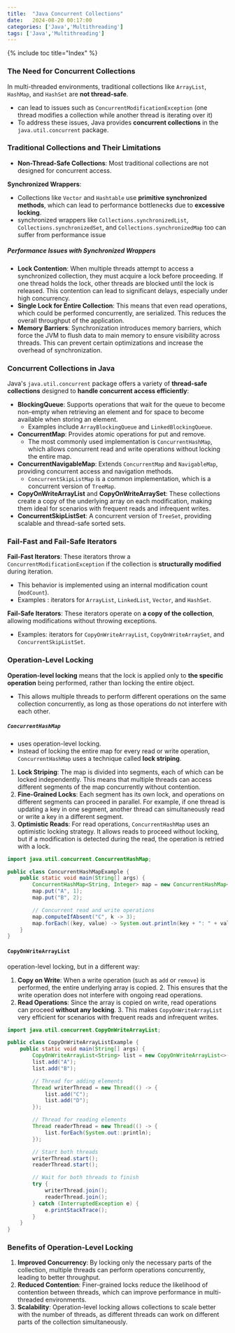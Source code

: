 ```yaml
---
title:  "Java Concurrent Collections"
date:   2024-08-20 00:17:00
categories: ['Java','Multithreading']
tags: ['Java','Multithreading']
---
```


{% include toc title="Index" %}

### The Need for Concurrent Collections

In multi-threaded environments, traditional collections like `ArrayList`, `HashMap`, and `HashSet` are **not thread-safe**.
- can lead to issues such as `ConcurrentModificationException` (one thread modifies a collection while another thread is iterating over it)
- To address these issues, Java provides **concurrent collections** in the `java.util.concurrent` package.

### Traditional Collections and Their Limitations
- **Non-Thread-Safe Collections**: Most traditional collections are not designed for concurrent access.

**Synchronized Wrappers**: 
- Collections like `Vector` and `Hashtable` use **primitive synchronized methods**, which can lead to performance bottlenecks due to **excessive locking**.
- synchronized wrappers like `Collections.synchronizedList`, `Collections.synchronizedSet`, and `Collections.synchronizedMap` too can suffer from performance issue

##### Performance Issues with Synchronized Wrappers
- **Lock Contention**: When multiple threads attempt to access a synchronized collection, they must acquire a lock before proceeding. If one thread holds the lock, other threads are blocked until the lock is released. This contention can lead to significant delays, especially under high concurrency.
- **Single Lock for Entire Collection**: This means that even read operations, which could be performed concurrently, are serialized. This reduces the overall throughput of the application.
- **Memory Barriers**: Synchronization introduces memory barriers, which force the JVM to flush data to main memory to ensure visibility across threads. This can prevent certain optimizations and increase the overhead of synchronization.

### Concurrent Collections in Java
Java's `java.util.concurrent` package offers a variety of **thread-safe collections** designed to **handle concurrent access efficiently**:

- **BlockingQueue**: Supports operations that wait for the queue to become non-empty when retrieving an element and for space to become available when storing an element. 
  - Examples include `ArrayBlockingQueue` and `LinkedBlockingQueue`.
- **ConcurrentMap**: Provides atomic operations for put and remove. 
  - The most commonly used implementation is `ConcurrentHashMap`, which allows concurrent read and write operations without locking the entire map.
- **ConcurrentNavigableMap**: Extends `ConcurrentMap` and `NavigableMap`, providing concurrent access and navigation methods.
  - `ConcurrentSkipListMap` is a common implementation, which is a concurrent version of `TreeMap`.
- **CopyOnWriteArrayList** and **CopyOnWriteArraySet**: These collections create a copy of the underlying array on each modification, making them ideal for scenarios with frequent reads and infrequent writes.
- **ConcurrentSkipListSet**: A concurrent version of `TreeSet`, providing scalable and thread-safe sorted sets.

### Fail-Fast and Fail-Safe Iterators

**Fail-Fast Iterators**: These iterators throw a `ConcurrentModificationException` if the collection is **structurally modified** during iteration. 
- This behavior is implemented using an internal modification count (`modCount`).
- Examples : iterators for `ArrayList`, `LinkedList`, `Vector`, and `HashSet`.

**Fail-Safe Iterators**: These iterators operate on **a copy of the collection**, allowing modifications without throwing exceptions. 
- Examples: iterators for `CopyOnWriteArrayList`, `CopyOnWriteArraySet`, and `ConcurrentSkipListSet`.

### Operation-Level Locking

**Operation-level locking** means that the lock is applied only to **the specific operation** being performed, rather than locking the entire object. 
- This allows multiple threads to perform different operations on the same collection concurrently, as long as those operations do not interfere with each other.

##### `ConcurrentHashMap` 
- uses operation-level locking. 
- Instead of locking the entire map for every read or write operation, `ConcurrentHashMap` uses a technique called **lock striping**.

1. **Lock Striping**: The map is divided into segments, each of which can be locked independently. This means that multiple threads can access different segments of the map concurrently without contention.
2. **Fine-Grained Locks**: Each segment has its own lock, and operations on different segments can proceed in parallel. For example, if one thread is updating a key in one segment, another thread can simultaneously read or write a key in a different segment.
3. **Optimistic Reads**: For read operations, `ConcurrentHashMap` uses an optimistic locking strategy. It allows reads to proceed without locking, but if a modification is detected during the read, the operation is retried with a lock.

```java
import java.util.concurrent.ConcurrentHashMap;

public class ConcurrentHashMapExample {
    public static void main(String[] args) {
        ConcurrentHashMap<String, Integer> map = new ConcurrentHashMap<>();
        map.put("A", 1);
        map.put("B", 2);

        // Concurrent read and write operations
        map.computeIfAbsent("C", k -> 3);
        map.forEach((key, value) -> System.out.println(key + ": " + value));
    }
}
```

#### `CopyOnWriteArrayList`

operation-level locking, but in a different way:

1. **Copy on Write**: When a write operation (such as `add` or `remove`) is performed, the entire underlying array is copied.
   2. This ensures that the write operation does not interfere with ongoing read operations.
2. **Read Operations**: Since the array is copied on write, read operations can proceed **without any locking**.
   3. This makes `CopyOnWriteArrayList` very efficient for scenarios with frequent reads and infrequent writes.

```java
import java.util.concurrent.CopyOnWriteArrayList;

public class CopyOnWriteArrayListExample {
    public static void main(String[] args) {
        CopyOnWriteArrayList<String> list = new CopyOnWriteArrayList<>();
        list.add("A");
        list.add("B");

        // Thread for adding elements
        Thread writerThread = new Thread(() -> {
            list.add("C");
            list.add("D");
        });

        // Thread for reading elements
        Thread readerThread = new Thread(() -> {
            list.forEach(System.out::println);
        });

        // Start both threads
        writerThread.start();
        readerThread.start();

        // Wait for both threads to finish
        try {
            writerThread.join();
            readerThread.join();
        } catch (InterruptedException e) {
            e.printStackTrace();
        }
    }
}

```

### Benefits of Operation-Level Locking

1. **Improved Concurrency**: By locking only the necessary parts of the collection, multiple threads can perform operations concurrently, leading to better throughput.
2. **Reduced Contention**: Finer-grained locks reduce the likelihood of contention between threads, which can improve performance in multi-threaded environments.
3. **Scalability**: Operation-level locking allows collections to scale better with the number of threads, as different threads can work on different parts of the collection simultaneously.
